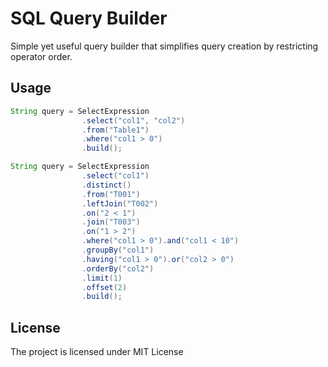 # SQL Query Builder

Simple yet useful query builder that simplifies query creation 
by restricting operator order.

## Usage

```java
String query = SelectExpression
                .select("col1", "col2")
                .from("Table1")
                .where("col1 > 0")
                .build();
```

```java
String query = SelectExpression
                .select("col1")
                .distinct()
                .from("T001")
                .leftJoin("T002")
                .on("2 < 1")
                .join("T003")
                .on("1 > 2")
                .where("col1 > 0").and("col1 < 10")
                .groupBy("col1")
                .having("col1 > 0").or("col2 > 0")
                .orderBy("col2")
                .limit(1)
                .offset(2)
                .build();
```

## License

The project is licensed under MIT License
